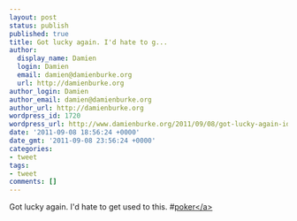 ```yaml
---
layout: post
status: publish
published: true
title: Got lucky again. I'd hate to g...
author:
  display_name: Damien
  login: Damien
  email: damien@damienburke.org
  url: http://damienburke.org
author_login: Damien
author_email: damien@damienburke.org
author_url: http://damienburke.org
wordpress_id: 1720
wordpress_url: http://www.damienburke.org/2011/09/08/got-lucky-again-id-hate-to-g/
date: '2011-09-08 18:56:24 +0000'
date_gmt: '2011-09-08 23:56:24 +0000'
categories:
- tweet
tags:
- tweet
comments: []
---
```

<p>Got lucky again. I'd hate to get used to this. #<a href="http:&#47;&#47;search.twitter.com&#47;search?q=%23poker" class="aktt_hashtag">poker<&#47;a></p>
